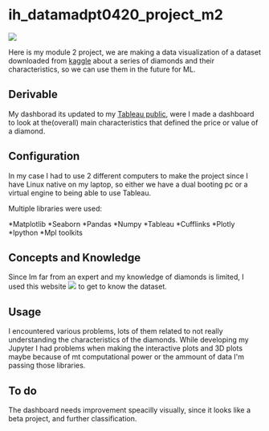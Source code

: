 # ih_datamadpt0420_project_m2


![](http://www.mdldiamonds.com/images/DiamondWithLoupe3.jpg)








Here is my module 2 project, we are making a data visualization of a dataset downloaded from [kaggle](https://www.kaggle.com/shivam2503/diamonds) about a series of diamonds and their characteristics, so we can use them in the future for ML.


## Derivable 

My dashborad its updated to my [Tableau public](https://public.tableau.com/profile/emmanuel.adonis.lafuente.ramos#!/vizhome/module-2projectdatavisualization/colorclarityxyz), were I made a dashboard to look at the(overall) main characteristics that defined the price or value of a diamond.


## Configuration

In my case I had to use 2 different computers to make the project since I have Linux native on my laptop, so either we have a dual booting pc or a virtual engine to being able to use Tableau.


Multiple libraries were used:


*Matplotlib
*Seaborn
*Pandas
*Numpy
*Tableau
*Cufflinks
*Plotly
*Ipython
*Mpl toolkits


## Concepts and Knowledge

Since Im far from an expert and my knowledge of diamonds is limited, I used this website ![](#https://www.bluenile.com/education/diamonds) to get to know the dataset.


## Usage

I encountered various problems, lots of them related to not really understanding the characteristics of the diamonds.
While developing my Jupyter I had problems when making the interactive plots and 3D plots maybe because of mt computational power or the ammount of data I'm passing those libraries.


## To do

The dashboard needs improvement speacilly visually, since it looks like a beta project, and further classification.  






